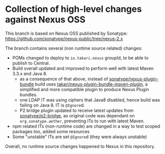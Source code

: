 # Collection of high-level changes against Nexus OSS

This branch is based on Nexus OSS published by Sonatype:
https://github.com/sonatype/nexus-public/tree/nexus-2.x

The branch contains several (non runtime source related) changes:
* POMs changed to deploy to `io.takari.nexus` groupId, to be able to publish to Central.
* Build overall updated and improved to perform well with latest Maven 3.3.x and Java 8.
  * as a consequence of that above, instead of [sonatype/nexus-plugin-bundle](https://github.com/sonatype/nexus-plugin-bundle/)
    build uses [takari/nexus-plugin-bundle-maven-plugin](https://github.com/takari/nexus-plugin-bundle-maven-plugin), a simplified
    and more compatible plugin to produce Nexus Plugin bundles.
  * one LDAP IT was using ciphers that Java8 disabled, hence build was failing on Java 8. IT is `@Ignore`d.
  * P2 bridge plugin updated to receive latest updates from [sonatype/p2-bridge](https://github.com/sonatype/p2-bridge),
    as original code was dependant on `org.sonatype.aether`, preventing ITs to run with latest Maven.
* npm related ITs (non-runtime code) are changed in a way to test scoped packages too, added some resources
* Some "unstable" ITs are set `@Ignore`d (they were always unstable)

Overall, no runtime source changes happened to Nexus in this repository.